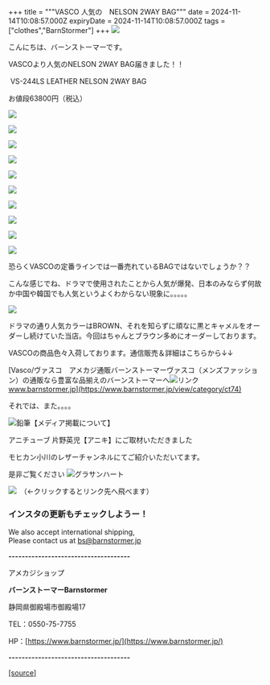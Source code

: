 +++
title = """VASCO 人気の　NELSON 2WAY BAG"""
date = 2024-11-14T10:08:57.000Z
expiryDate = 2024-11-14T10:08:57.000Z
tags = ["clothes","BarnStormer"]
+++
[![](https://stat.ameba.jp/user_images/20231023/16/barnstormer-go/b2/03/p/o0420015015354743273.png)](https://ameblo.jp/barnstormer-go/entry-12825670498.html)

こんにちは、バーンストーマーです。

VASCOより人気のNELSON 2WAY BAG届きました！！

 VS-244LS LEATHER NELSON 2WAY BAG　

お値段63800円（税込）

[![](https://stat.ameba.jp/user_images/20241114/19/barnstormer-go/1e/16/j/o0350052515509978572.jpg)](https://stat.ameba.jp/user_images/20241114/19/barnstormer-go/1e/16/j/o0350052515509978572.jpg)

[![](https://stat.ameba.jp/user_images/20241114/19/barnstormer-go/60/88/j/o0350052515509978574.jpg)](https://stat.ameba.jp/user_images/20241114/19/barnstormer-go/60/88/j/o0350052515509978574.jpg)

[![](https://stat.ameba.jp/user_images/20241114/19/barnstormer-go/d0/2d/j/o0350052515509978576.jpg)](https://stat.ameba.jp/user_images/20241114/19/barnstormer-go/d0/2d/j/o0350052515509978576.jpg)

[![](https://stat.ameba.jp/user_images/20241114/19/barnstormer-go/72/c8/j/o0350052515509978577.jpg)](https://stat.ameba.jp/user_images/20241114/19/barnstormer-go/72/c8/j/o0350052515509978577.jpg)

[![](https://stat.ameba.jp/user_images/20241114/19/barnstormer-go/b8/d8/j/o0350052515509978578.jpg)](https://stat.ameba.jp/user_images/20241114/19/barnstormer-go/b8/d8/j/o0350052515509978578.jpg)

[![](https://stat.ameba.jp/user_images/20241114/19/barnstormer-go/77/61/j/o0350052415509978580.jpg)](https://stat.ameba.jp/user_images/20241114/19/barnstormer-go/77/61/j/o0350052415509978580.jpg)

[![](https://stat.ameba.jp/user_images/20241114/19/barnstormer-go/80/97/j/o0466070015509978830.jpg)](https://stat.ameba.jp/user_images/20241114/19/barnstormer-go/80/97/j/o0466070015509978830.jpg)

[![](https://stat.ameba.jp/user_images/20241114/19/barnstormer-go/a7/34/j/o0466070015509978831.jpg)](https://stat.ameba.jp/user_images/20241114/19/barnstormer-go/a7/34/j/o0466070015509978831.jpg)

[![](https://stat.ameba.jp/user_images/20241114/19/barnstormer-go/93/5a/j/o0420064015509978834.jpg)](https://stat.ameba.jp/user_images/20241114/19/barnstormer-go/93/5a/j/o0420064015509978834.jpg)

[![](https://stat.ameba.jp/user_images/20241114/19/barnstormer-go/85/d0/j/o0420064015509978835.jpg)](https://stat.ameba.jp/user_images/20241114/19/barnstormer-go/85/d0/j/o0420064015509978835.jpg)

恐らくVASCOの定番ラインでは一番売れているBAGではないでしょうか？？

こんな感じでね、ドラマで使用されたことから人気が爆発、日本のみならず何故か中国や韓国でも人気というよくわからない現象に。。。。。

[![](https://stat.ameba.jp/user_images/20241114/19/barnstormer-go/49/36/j/o0500050015509979941.jpg)](https://stat.ameba.jp/user_images/20241114/19/barnstormer-go/49/36/j/o0500050015509979941.jpg)

ドラマの通り人気カラーはBROWN、それを知らずに頑なに黒とキャメルをオーダーし続けていた当店。今回はちゃんとブラウン多めにオーダーしております。

VASCOの商品色々入荷しております。通信販売＆詳細はこちらから↓↓

[Vasco/ヴァスコ　アメカジ通販バーンストーマーヴァスコ（メンズファッション）の通販なら豊富な品揃えのバーンストーマーへ![リンク](https://c.stat100.ameba.jp/ameblo/symbols/v3.20.0/svg/gray/editor_link.svg)www.barnstormer.jp](https://www.barnstormer.jp/view/category/ct74)

それでは、また。。。。

![鉛筆](https://stat100.ameba.jp/blog/ucs/img/char/char3/519.png)【メディア掲載について】

アニチューブ 片野英児【アニキ】にご取材いただきました

モヒカン小川のレザーチャンネルにてご紹介いただいてます。

是非ご覧ください ![グラサンハート](https://stat100.ameba.jp/blog/ucs/img/char/char3/148.png)

[![](https://stat.ameba.jp/user_images/20230412/16/barnstormer-go/6a/23/p/o0108010815269242493.png)](https://www.instagram.com/barnstormer_daily/)　（←クリックするとリンク先へ飛べます）

### インスタの更新もチェックしようー！

We also accept international shipping,  
Please contact us at bs@barnstormer.jp

**\-------------------------------------**

アメカジショップ

**バーンストーマーBarnstormer**

静岡県御殿場市御殿場17

TEL：0550-75-7755

HP：[https://www.barnstormer.jp/](https://www.barnstormer.jp/)

**\-------------------------------------**

[[source]](https://ameblo.jp/barnstormer-go/entry-12875012895.html)
